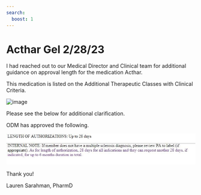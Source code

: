 ```yaml
---
search:
  boost: 1
---
```


# Acthar Gel 2/28/23

I had reached out to our Medical Director and Clinical team for additional guidance on approval length for the medication Acthar.  
 
This medication is listed on the Additional Therapeutic Classes with Clinical Criteria.

![image](https://user-images.githubusercontent.com/122046056/227037234-a462da27-8374-42d0-bac3-9a347021f154.png)

Please see the below for additional clarification.

ODM has approved the following.
 
![Alt text](../../img/Pharmacist_Reference_Guide_Attachments/Acthar%20Gel.jpeg)

Thank you! 
 
Lauren Sarahman, PharmD 
